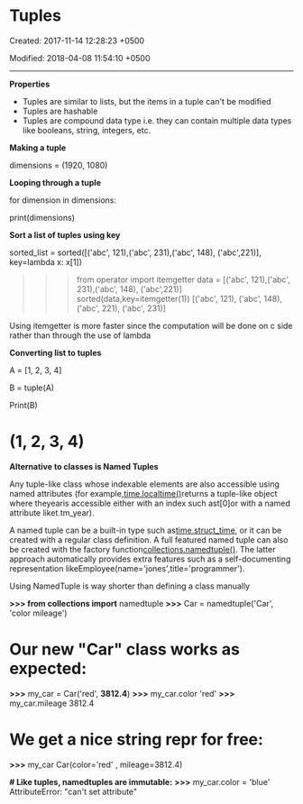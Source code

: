 # Tuples

Created: 2017-11-14 12:28:23 +0500

Modified: 2018-04-08 11:54:10 +0500

---

**Properties**
-   Tuples are similar to lists, but the items in a tuple can't be modified
-   Tuples are hashable
-   Tuples are compound data type i.e. they can contain multiple data types like booleans, string, integers, etc.



**Making a tuple**

dimensions = (1920, 1080)



**Looping through a tuple**

for dimension in dimensions:

print(dimensions)



**Sort a list of tuples using key**

sorted_list = sorted([('abc', 121),('abc', 231),('abc', 148), ('abc',221)], key=lambda x: x[1])



>>> from operator import itemgetter
>>> data = [('abc', 121),('abc', 231),('abc', 148), ('abc',221)]
>>> sorted(data,key=itemgetter(1))
[('abc', 121), ('abc', 148), ('abc', 221), ('abc', 231)]



Using itemgetter is more faster since the computation will be done on c side rather than through the use of lambda



**Converting list to tuples**

A = [1, 2, 3, 4]

B = tuple(A)

Print(B)

# (1, 2, 3, 4)



**Alternative to classes is Named Tuples**

Any tuple-like class whose indexable elements are also accessible using named attributes (for example,[time.localtime()](http://library/time.html)returns a tuple-like object where theyearis accessible either with an index such ast[0]or with a named attribute liket.tm_year).



A named tuple can be a built-in type such as[time.struct_time](http://library/time.html), or it can be created with a regular class definition. A full featured named tuple can also be created with the factory function[collections.namedtuple()](http://library/collections.html). The latter approach automatically provides extra features such as a self-documenting representation likeEmployee(name='jones',title='programmer').



Using NamedTuple is way shorter than defining a class manually



**>>> from collections import** namedtuple
**>>>** Car = namedtuple('Car', 'color mileage')

# Our new "Car" class works as expected:
**>>>** my_car = Car('red', **3812.4**)
**>>>** my_car.color
'red'
**>>>** my_car.mileage
3812.4

# We get a nice **string repr for free:**
**>>>** my_car
Car(color='red' , mileage=3812.4)

**# Like tuples, namedtuples are immutable:**
**>>>** my_car.color = 'blue'
AttributeError: "can't set attribute"


